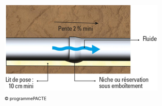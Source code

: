 ![](<images/Puits climatiques en habitat individuel et en tertiaire - 1/_page_0_Picture_0.jpeg>)

© programmePACTE